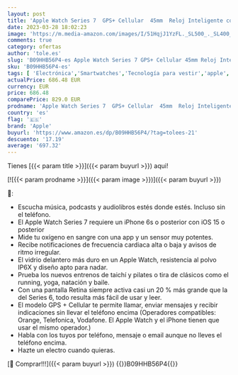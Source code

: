 ```yaml
---
layout: post
title: 'Apple Watch Series 7  GPS+ Cellular  45mm  Reloj Inteligente con Caja de Acero Inoxidable en Oro - Pulsera Milanese Loop en Oro. Monitor de entreno  Resistencia alagua'
date: 2023-03-28 18:02:23
image: 'https://m.media-amazon.com/images/I/51HqjJ1YzFL._SL500_._SL400_.jpg'
comments: true
category: ofertas
author: 'tole.es'
slug: 'B09HHB56P4-es Apple Watch Series 7 GPS+ Cellular 45mm Reloj Inteligente...'
sku: 'B09HHB56P4-es'
tags: [ 'Electrónica','Smartwatches','Tecnología para vestir','apple','🇪🇸', ]
actualPrice: 686.48 EUR
currency: EUR
price: 686.48
comparePrice: 829.0 EUR
prodname: 'Apple Watch Series 7  GPS+ Cellular  45mm  Reloj Inteligente con Caja de Acero Inoxidable en Oro - Pulsera Milanese Loop en Oro. Monitor de entreno  Resistencia alagua'
country: 'es'
flag: '🇪🇸'
brand: 'Apple'
buyurl: 'https://www.amazon.es/dp/B09HHB56P4/?tag=tolees-21'
descuento: '17.19'
average: '697.32'
---
```


Tienes [{{< param title >}}]({{< param buyurl >}}) aqui!

[![{{< param prodname >}}]({{< param image >}})]({{< param buyurl >}})

🔎:

- Escucha música, podcasts y audiolibros estés donde estés. Incluso sin el teléfono.
- El Apple Watch Series 7 requiere un iPhone 6s o posterior con iOS 15 o posterior
- Mide tu oxígeno en sangre con una app y un sensor muy potentes.
- Recibe notificaciones de frecuencia cardiaca alta o baja y avisos de ritmo irregular.
- El vidrio delantero más duro en un Apple Watch, resistencia al polvo IP6X y diseño apto para nadar.
- Prueba los nuevos entrenos de taichí y pilates o tira de clásicos como el running, yoga, natación y baile.
- Con una pantalla Retina siempre activa casi un 20 % más grande que la del Series 6, todo resulta más fácil de usar y leer.
- El modelo GPS + Cellular te permite llamar, enviar mensajes y recibir indicaciones sin llevar el teléfono encima (Operadores compatibles: Orange, Telefonica, Vodafone. El Apple Watch y el iPhone tienen que usar el mismo operador.)
- Habla con los tuyos por teléfono, mensaje o email aunque no lleves el teléfono encima.
- Hazte un electro cuando quieras.

[🛒 Comprar!!!]({{< param buyurl >}})
{{<world>}}B09HHB56P4{{</world>}}
